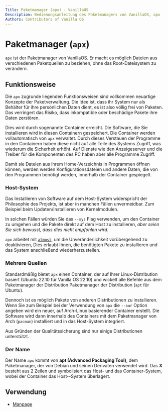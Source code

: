 ```yaml
---
Title: Paketmanager (apx) - VanillaOS
Description: Bedienungsanleitung des Paketmanagers von VanillaOS, apx
Authors: Contributors of Vanilla OS
---
```


# Paketmanager (`apx`)

`apx` ist der Paketmanager von VanillaOS. Er macht es möglich Dateien aus verschiedenen Paketquellen zu beziehen, ohne das Root-Dateisystem zu verändern.



## Funktionsweise

Die `apx` zugrunde liegenden Funktionsweisen sind vollkommen neuartige Konzepte der Paketverwaltung. Die Idee ist, dass ihr System nur als Behälter für ihre persönlichen Daten dient, es ist also völlig frei von Paketen. Das verringert das Risiko, dass inkompatible oder beschädige Pakete ihre Daten zerstören. 

Dies wird durch sogenannte Container erreicht. Die Software, die Sie installieren wird in diesen Containern gespeichert. Die Container werden vollautomatisch von `apx` verwaltet. Durch dieses Verstauen der Programme in den Containern haben diese nicht auf alle Teile des Systems Zugriff, was wiederum die Sicherheit erhöht. Auf Dienste wie den Anzeigeserver und die Treiber für die Komponenten des PC haben aber alle Programme Zugriff.

Damit sie Dateien aus ihrem Home-Verzeichnis in Programmen öffnen können, werden werden Konfigurationsdateien und andere Daten, die von den Programmen benötigt werden, innerhalb der Container gespiegelt. 

### Host-System

Das Installieren von Software auf dem Host-System widerspricht der Philosophie des Projekts, ist aber in manchen Fällen unvermeidbar. Zum Beispiel beim Updaten/Installieren von Kernelmodulen.

In solchen Fällen würden Sie das `--sys` Flag verwenden, um den Container zu umgehen und  die Pakete direkt auf dem Host zu installieren, *aber seien Sie sich bewusst, dass dies nicht empfohlen wird*.

`apx` arbeitet mit [`almost`](/docs/almost), um die Unveränderlichkeit vorübergehend zu deaktivieren, 
Dies erlaubt Ihnen, die benötigten Pakete zu installieren und das System anschließend wiederherzustellen.

### Mehrere Quellen

Standardmäßig bietet `apx` einen Container, der auf Ihrer Linux-Distribution basiert (Ubuntu 22.10 für Vanilla OS 22.10) und wickelt alle Befehle aus dem Paketmanager der Distribution Paketmanager der Distribution (`apt` für Ubuntu).

Dennoch ist es möglich Pakete von anderen Distributionen zu installieren. Wenn Sie zum Beispiel bei der Verwendung von `apx` die `--aur` Option angeben wird ein neuer, auf Arch-Linux basierender Container erstellt. Die Software wird dann innerhalb des Containers mit dem Paketmanager von Arch (`pacman`) installiert und in das Host-System integriert.

Aus Gründen der Qualitätssicherung sind nur einige Distributionen unterstützt.

### Der Name

Der Name `apx` kommt von **apt (Advanced Packaging Tool)**, dem Paketmanager, der von Debian und seinen Derivaten verwendet wird. Das **X** besteht aus 2 Zeilen und symbolisiert das Host- und das Container-System, wobei der Container das Host--System überlagert.

## Verwendung

- [Manpage](apx-manpage)
